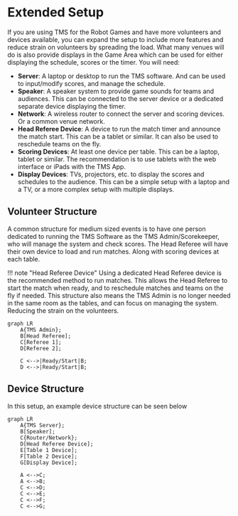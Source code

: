 # Extended Setup
If you are using TMS for the Robot Games and have more volunteers and devices available, you can expand the setup to include more features and reduce strain on volunteers by spreading the load.
What many venues will do is also provide displays in the Game Area which can be used for either displaying the schedule, scores or the timer.
You will need:

- **Server**: A laptop or desktop to run the TMS software. And can be used to input/modify scores, and manage the schedule.
- **Speaker**: A speaker system to provide game sounds for teams and audiences. This can be connected to the server device or a dedicated separate device displaying the timer.
- **Network**: A wireless router to connect the server and scoring devices. Or a common venue network.
- **Head Referee Device**: A device to run the match timer and announce the match start. This can be a tablet or similar. It can also be used to reschedule teams on the fly.
- **Scoring Devices**: At least one device per table. This can be a laptop, tablet or similar. The recommendation is to use tablets with the web interface or iPads with the TMS App.
- **Display Devices**: TVs, projectors, etc. to display the scores and schedules to the audience. This can be a simple setup with a laptop and a TV, or a more complex setup with multiple displays.

## Volunteer Structure
A common structure for medium sized events is to have one person dedicated to running the TMS Software as the TMS Admin/Scorekeeper, who will manage the system and check scores. The Head Referee will have their own device to load and run matches. Along with scoring devices at each table.

!!! note "Head Referee Device"
    Using a dedicated Head Referee device is the recommended method to run matches. This allows the Head Referee to start the match when ready, and to reschedule matches and teams on the fly if needed. This structure also means the TMS Admin is no longer needed in the same room as the tables, and can focus on managing the system. Reducing the strain on the volunteers.

```mermaid
graph LR
    A{TMS Admin};
    B[Head Referee];
    C[Referee 1];
    D[Referee 2];

    C <-->|Ready/Start|B;
    D <-->|Ready/Start|B;
```

## Device Structure
In this setup, an example device structure can be seen below
```mermaid
graph LR
    A{TMS Server};
    B[Speaker];
    C{Router/Network};
    D[Head Referee Device];
    E[Table 1 Device];
    F[Table 2 Device];
    G[Display Device];

    A <-->C;
    A <-->B;
    C <-->D;
    C <-->E;
    C <-->F;
    C <-->G;
```